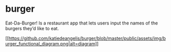 # burger
Eat-Da-Burger! Is a restaurant app that lets users input the names of the burgers they’d like to eat.

[[https://github.com/katiedeangelis/burger/blob/master/public/assets/img/burger_functional_diagram.png|alt=diagram]]
